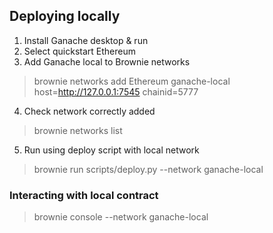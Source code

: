 


## Deploying locally
1. Install Ganache desktop & run
2. Select quickstart Ethereum
3. Add Ganache local to Brownie networks
> brownie networks add Ethereum ganache-local host=http://127.0.0.1:7545 chainid=5777
4. Check network correctly added
> brownie networks list
5. Run using deploy script with local network
> brownie run scripts/deploy.py --network ganache-local

### Interacting with local contract
> brownie console --network ganache-local
